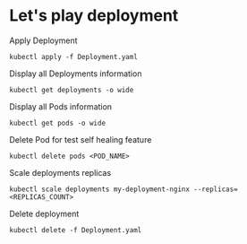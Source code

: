 # Let's play deployment

Apply Deployment
```
kubectl apply -f Deployment.yaml
```

Display all Deployments information
```
kubectl get deployments -o wide
```

Display all Pods information
```
kubectl get pods -o wide
```

Delete Pod for test self healing feature
```
kubectl delete pods <POD_NAME>
```

Scale deployments replicas
```
kubectl scale deployments my-deployment-nginx --replicas=<REPLICAS_COUNT>
```

Delete deployment
```
kubectl delete -f Deployment.yaml
```